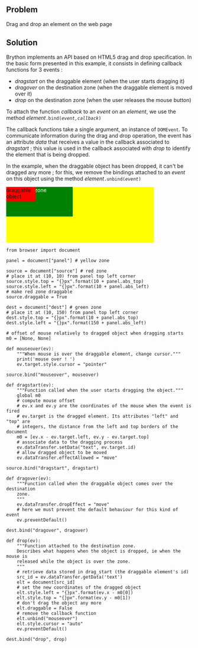 Problem
-------
Drag and drop an element on the web page


Solution
--------

Brython implements an API based on HTML5 drag and drop specification. In the
basic form presented in this example, it consists in defining callback
functions for 3 events :

- _dragstart_ on the draggable element (when the user starts dragging it)
- _dragover_ on the destination zone (when the draggable element is moved over
  it)
- _drop_ on the destination zone (when the user releases the mouse button)

To attach the function _callback_ to an _event_ on an _element_, we use the
method _element_<code>.bind(_event,callback_)</code>

The callback functions take a single argument, an instance of `DOMEvent`. To
communicate information during the drag and drop operation, the event has an
attribute _data_ that receives a value in the callback associated to
_dragstart_ ; this value is used in the callback associated with _drop_ to
identify the element that is being dropped.

In the example, when the draggable object has been dropped, it can't be
dragged any more ; for this, we remove the bindings attached to an _event_ on
this object using the method _element_<code>.unbind(_event_)</code>

<div style="width:400px;height:150px;background-color:yellow" id="panel">
<div id="dest" style="position:absolute;width:180px;height:80px;background-color:green;color:white;">destination zone</div>
<div id="source" style="position:absolute;width:80px;height:40px;background-color:red;">draggable object</div>
</div>

```exec_on_load
from browser import document

panel = document["panel"] # yellow zone

source = document["source"] # red zone
# place it at (10, 10) from panel top left corner
source.style.top = "{}px".format(10 + panel.abs_top)
source.style.left = "{}px".format(10 + panel.abs_left)
# make red zone draggable
source.draggable = True

dest = document["dest"] # green zone
# place it at (10, 150) from panel top left corner
dest.style.top = "{}px".format(10 + panel.abs_top)
dest.style.left = "{}px".format(150 + panel.abs_left)

# offset of mouse relatively to dragged object when dragging starts
m0 = [None, None]

def mouseover(ev):
    """When mouse is over the draggable element, change cursor."""
    print('mouse over ! ')
    ev.target.style.cursor = "pointer"

source.bind("mouseover", mouseover)

def dragstart(ev):
    """Function called when the user starts dragging the object."""
    global m0
    # compute mouse offset
    # ev.x and ev.y are the coordinates of the mouse when the event is fired
    # ev.target is the dragged element. Its attributes "left" and "top" are
    # integers, the distance from the left and top borders of the document
    m0 = [ev.x - ev.target.left, ev.y - ev.target.top]
    # associate data to the dragging process
    ev.dataTransfer.setData("text", ev.target.id)
    # allow dragged object to be moved
    ev.dataTransfer.effectAllowed = "move"

source.bind("dragstart", dragstart)

def dragover(ev):
    """Function called when the draggable object comes over the destination
    zone.
    """
    ev.dataTransfer.dropEffect = "move"
    # here we must prevent the default behaviour for this kind of event
    ev.preventDefault()

dest.bind("dragover", dragover)

def drop(ev):
    """Function attached to the destination zone.
    Describes what happens when the object is dropped, ie when the mouse is
    released while the object is over the zone.
    """
    # retrieve data stored in drag_start (the draggable element's id)
    src_id = ev.dataTransfer.getData('text')
    elt = document[src_id]
    # set the new coordinates of the dragged object
    elt.style.left = "{}px".format(ev.x - m0[0])
    elt.style.top = "{}px".format(ev.y - m0[1])
    # don't drag the object any more
    elt.draggable = False
    # remove the callback function
    elt.unbind("mouseover")
    elt.style.cursor = "auto"
    ev.preventDefault()

dest.bind("drop", drop)
```
